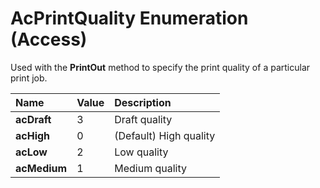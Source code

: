 
# AcPrintQuality Enumeration (Access)

Used with the  **PrintOut** method to specify the print quality of a particular print job.



|**Name**|**Value**|**Description**|
|:-----|:-----|:-----|
| **acDraft**|3|Draft quality|
| **acHigh**|0|(Default) High quality|
| **acLow**|2|Low quality|
| **acMedium**|1|Medium quality|
